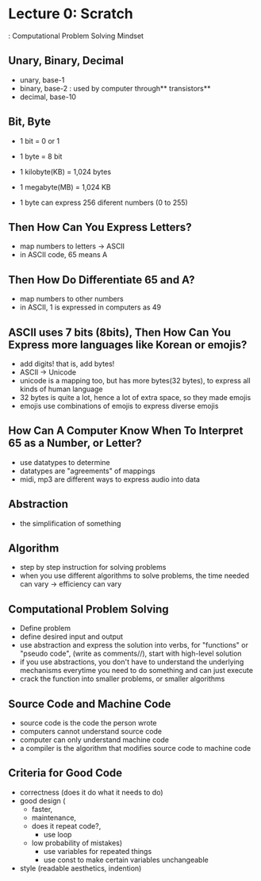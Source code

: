 # Lecture 0: Scratch
: Computational Problem Solving Mindset

## Unary, Binary, Decimal

- unary, base-1
- binary, base-2 : used by computer through** transistors**
- decimal, base-10

## Bit, Byte

- 1 bit = 0 or 1
- 1 byte = 8 bit
- 1 kilobyte(KB) = 1,024 bytes
- 1 megabyte(MB) = 1,024 KB

- 1 byte can express 256 diferent numbers (0 to 255)

## Then How Can You Express Letters?
- map numbers to letters -> ASCII
- in ASCII code, 65 means A

## Then How Do Differentiate 65 and A?

- map numbers to other numbers 
- in ASCII, 1 is expressed in computers as 49

## ASCII uses 7 bits (8bits), Then How Can You Express more languages like Korean or emojis?

- add digits! that is, add bytes!
- ASCII -> Unicode
- unicode is a mapping too, but has more bytes(32 bytes), to express all kinds of human language
- 32 bytes is quite a lot, hence a lot of extra space, so they made emojis
- emojis use combinations of emojis to express diverse emojis

## How Can A Computer Know When To Interpret 65 as a Number, or Letter?

- use datatypes to determine
- datatypes are "agreements" of mappings
- midi, mp3 are different ways to express audio into data


## Abstraction
- the simplification of something

## Algorithm
- step by step instruction for solving problems
- when you use different algorithms to solve problems, the time needed can vary -> efficiency can vary

## Computational Problem Solving
- Define problem
- define desired input and output
- use abstraction and express the solution into verbs, for "functions" or "pseudo code", (write as comments//), start with high-level solution
- if you use abstractions, you don't have to understand the underlying mechanisms everytime you need to do something and can just execute
- crack the function into smaller problems, or smaller algorithms

## Source Code and Machine Code
- source code is the code the person wrote
- computers cannot understand source code
- computer can only understand machine code
- a compiler is the algorithm that modifies source code to machine code

## Criteria for Good Code
- correctness (does it do what it needs to do)
- good design (
  - faster,
  - maintenance,
  - does it repeat code?,
    - use loop
  - low probability of mistakes)
    - use variables for repeated things
    - use const to make certain variables unchangeable
- style (readable aesthetics, indention)
